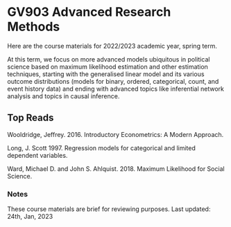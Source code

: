 # GV903 Advanced Research Methods
Here are the course materials for 2022/2023 academic year, spring term.

At this term, we focus on more advanced models ubiquitous in political science based on maximum likelihood estimation and other estimation techniques, starting with the generalised linear model and its various outcome distributions (models for binary, ordered, categorical, count, and event history data) and ending with advanced topics like inferential network analysis and topics in causal inference.

## Top Reads
Wooldridge, Jeffrey. 2016. Introductory Econometrics: A Modern Approach. 

Long, J. Scott 1997. Regression models for categorical and limited dependent variables.

Ward, Michael D. and John S. Ahlquist. 2018. Maximum Likelihood for Social Science.

### Notes
These course materials are brief for reviewing purposes.
Last updated: 24th, Jan, 2023

